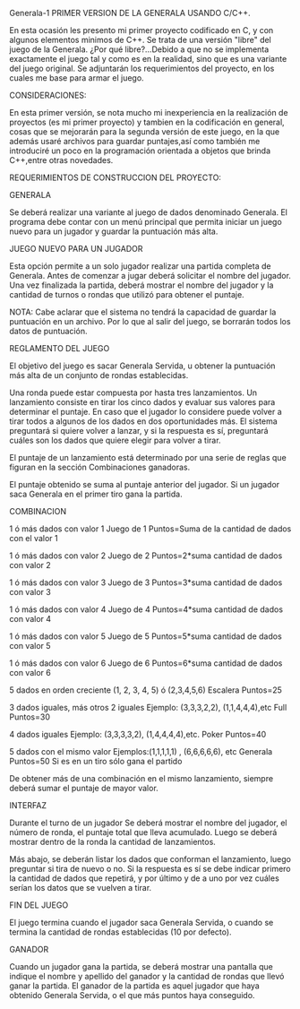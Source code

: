 Generala-1
PRIMER VERSION DE LA GENERALA USANDO C/C++.

En esta ocasión les presento mi primer proyecto codificado en C, y con algunos elementos minimos de C++. Se trata de una versión "libre" del juego de la Generala. ¿Por qué libre?...Debido a que no se implementa exactamente el juego tal y como es en la realidad, sino que es una variante del juego original. Se adjuntarán los requerimientos del proyecto, en los cuales me base para armar el juego.

CONSIDERACIONES:

En esta primer versión, se nota mucho mi inexperiencia en la realización de proyectos (es mi primer proyecto) y tambien en la codificación en general, cosas que se mejorarán para la segunda versión de este juego, en la que además usaré archivos para guardar puntajes,así como también me introduciré un poco en la programación orientada a objetos que brinda C++,entre otras novedades.

REQUERIMIENTOS DE CONSTRUCCION DEL PROYECTO:

GENERALA

Se deberá realizar una variante al juego de dados denominado Generala. El programa debe contar con un menú principal que permita iniciar un juego nuevo para un jugador y guardar la puntuación más alta.

JUEGO NUEVO PARA UN JUGADOR

Esta opción permite a un solo jugador realizar una partida completa de Generala. Antes de comenzar a jugar deberá solicitar el nombre del jugador. Una vez finalizada la partida, deberá mostrar el nombre del jugador y la cantidad de turnos o rondas que utilizó para obtener el puntaje.

NOTA: Cabe aclarar que el sistema no tendrá la capacidad de guardar la puntuación en un archivo. Por lo que al salir del juego, se borrarán todos los datos de puntuación.

REGLAMENTO DEL JUEGO

El objetivo del juego es sacar Generala Servida, u obtener la puntuación más alta de un conjunto de rondas establecidas.

Una ronda puede estar compuesta por hasta tres lanzamientos. Un lanzamiento consiste en tirar los cinco dados y evaluar sus valores para determinar el puntaje. En caso que el jugador lo considere puede volver a tirar todos a algunos de los dados en dos oportunidades más. El sistema preguntará si quiere volver a lanzar, y si la respuesta es sí, preguntará cuáles son los dados que quiere elegir para volver a tirar.

El puntaje de un lanzamiento está determinado por una serie de reglas que figuran en la sección Combinaciones ganadoras.

El puntaje obtenido se suma al puntaje anterior del jugador. Si un jugador saca Generala en el primer tiro gana la partida.

COMBINACION

1 ó más dados con valor 1
Juego de 1
Puntos=Suma de la cantidad de dados con el valor 1

1 ó más dados con valor 2
Juego de 2
Puntos=2*suma cantidad de dados con valor 2

1 ó más dados con valor 3
Juego de 3
Puntos=3*suma cantidad de dados con valor 3

1 ó más dados con valor 4
Juego de 4
Puntos=4*suma cantidad de dados con valor 4

1 ó más dados con valor 5
Juego de 5
Puntos=5*suma cantidad de dados con valor 5

1 ó más dados con valor 6
Juego de 6
Puntos=6*suma cantidad de dados con valor 6

5 dados en orden creciente (1, 2, 3, 4, 5) ó (2,3,4,5,6)
Escalera Puntos=25

3 dados iguales, más otros 2 iguales
Ejemplo: (3,3,3,2,2), (1,1,4,4,4),etc Full Puntos=30

4 dados iguales
Ejemplo: (3,3,3,3,2), (1,4,4,4,4),etc. Poker Puntos=40

5 dados con el mismo valor
Ejemplos:(1,1,1,1,1) , (6,6,6,6,6), etc
Generala
Puntos=50 Si es en un tiro sólo gana el partido

De obtener más de una combinación en el mismo lanzamiento, siempre deberá sumar el puntaje de mayor valor.

INTERFAZ

Durante el turno de un jugador Se deberá mostrar el nombre del jugador, el número de ronda, el puntaje total que lleva acumulado. Luego se deberá mostrar dentro de la ronda la cantidad de lanzamientos.

Más abajo, se deberán listar los dados que conforman el lanzamiento, luego preguntar si tira de nuevo o no. Si la respuesta es sí se debe indicar primero la cantidad de dados que repetirá, y por último y de a uno por vez cuáles serían los datos que se vuelven a tirar.

FIN DEL JUEGO

El juego termina cuando el jugador saca Generala Servida, o cuando se termina la cantidad de rondas establecidas (10 por defecto).

GANADOR

Cuando un jugador gana la partida, se deberá mostrar una pantalla que indique el nombre y apellido del ganador y la cantidad de rondas que llevó ganar la partida. El ganador de la partida es aquel jugador que haya obtenido Generala Servida, o el que más puntos haya conseguido.
